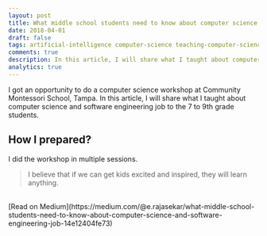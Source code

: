 ```yaml
---
layout: post
title: What middle school students need to know about computer science and software engineering job?
date: 2018-04-01
draft: false
tags: artificial-intelligence computer-science teaching-computer-science schools education-technology
comments: true
description: In this article, I will share what I taught about computer science and software engineering job to the 7 to 9th grade students.
analytics: true
---
```


I got an opportunity to do a computer science workshop at Community Montessori School, Tampa. In this article, I will share what I taught about computer science and software engineering job to the 7 to 9th grade students.

## How I prepared?

I did the workshop in multiple sessions.

> I believe that if we can get kids excited and inspired, they will learn anything.

<br>
[Read on Medium](https://medium.com/@e.rajasekar/what-middle-school-students-need-to-know-about-computer-science-and-software-engineering-job-14e12404fe73)